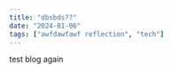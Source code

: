 ```yaml
---
title: "dbsbds??"
date: "2024-01-06"
tags: ["awfdawfawf reflection", "tech"]
---
```


test blog again